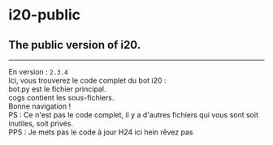 # i20-public
## The public version of i20.

---

En version : `2.3.4` \
Ici, vous trouverez le code complet du bot i20 : \
bot.py est le fichier principal. \
cogs contient les sous-fichiers. \
Bonne navigation ! \
PS : Ce n'est pas le code complet, il y a d'autres fichiers qui vous sont soit inutiles, soit privés. \
PPS : Je mets pas le code à jour H24 ici hein rêvez pas
